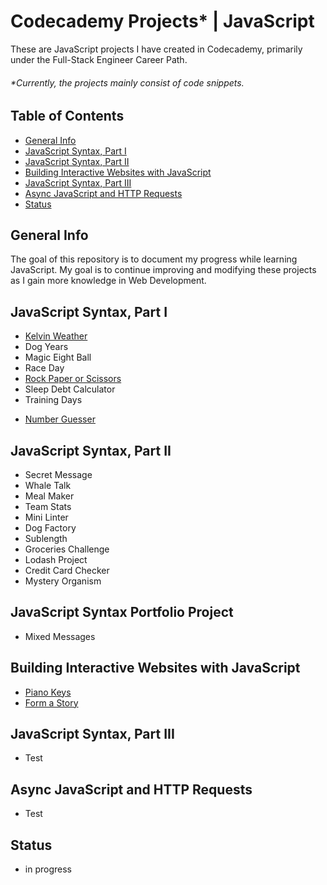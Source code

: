 # Codecademy Projects\* | JavaScript

These are JavaScript projects I have created in Codecademy, primarily under the Full-Stack Engineer Career Path.

###### \*Currently, the projects mainly consist of code snippets.

## Table of Contents

- [General Info](#general-info)
- [JavaScript Syntax, Part I](#javascript-syntax-part-i)
- [JavaScript Syntax, Part II](#javascript-syntax-part-ii)
- [Building Interactive Websites with JavaScript](#building-interactive-websites-with-javascript)
- [JavaScript Syntax, Part III](#javascript-syntax-part-iii)
- [Async JavaScript and HTTP Requests](#async-javascript-and-http-requests)
- [Status](#status)

## General Info

The goal of this repository is to document my progress while learning JavaScript. My goal is to continue improving and modifying these projects as I gain more knowledge in Web Development.

## JavaScript Syntax, Part I

- [Kelvin Weather](https://jcainuk.github.io/JavaScript-Codecademy-Projects/Kelvin%20Weather/)
- Dog Years
- Magic Eight Ball
- Race Day
- [Rock Paper or Scissors](https://jcainuk.github.io/JavaScript-Codecademy-Projects/Rock%20Paper%20or%20Scissors/)
- Sleep Debt Calculator
- Training Days

* [Number Guesser](https://jcainuk.github.io/JavaScript-Codecademy-Projects/Number%20Guesser/)

## JavaScript Syntax, Part II

- Secret Message
- Whale Talk
- Meal Maker
- Team Stats
- Mini Linter
- Dog Factory
- Sublength
- Groceries Challenge
- Lodash Project
- Credit Card Checker
- Mystery Organism

## JavaScript Syntax Portfolio Project

- Mixed Messages

## Building Interactive Websites with JavaScript

- [Piano Keys](https://jcainuk.github.io/JavaScript-Codecademy-Projects/Piano%20Keys/)
- [Form a Story](https://jcainuk.github.io/JavaScript-Codecademy-Projects/Form%20a%20Story/)

## JavaScript Syntax, Part III

- Test

## Async JavaScript and HTTP Requests

- Test

## Status

- in progress
